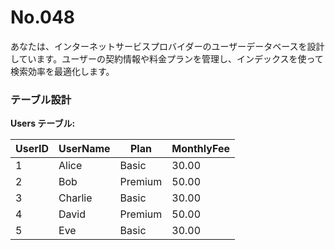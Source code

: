 # No.048

あなたは、インターネットサービスプロバイダーのユーザーデータベースを設計しています。ユーザーの契約情報や料金プランを管理し、インデックスを使って検索効率を最適化します。

### テーブル設計

**Users テーブル:**

| UserID | UserName | Plan       | MonthlyFee |
|--------|----------|------------|------------|
| 1      | Alice    | Basic      | 30.00      |
| 2      | Bob      | Premium    | 50.00      |
| 3      | Charlie  | Basic      | 30.00      |
| 4      | David    | Premium    | 50.00      |
| 5      | Eve      | Basic      | 30.00      |
